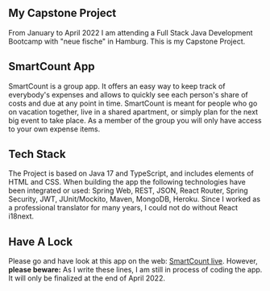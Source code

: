 ## My Capstone Project

From January to April 2022 I am attending a Full Stack Java Development Bootcamp with "neue fische" in Hamburg. This is my Capstone Project.

## SmartCount App
SmartCount is a group app. It offers an easy way to keep track of everybody's expenses and allows to quickly see each person's share of costs and due at any point in time. SmartCount is meant for people who go on vacation together, live in a shared apartment, or simply plan for the next big event to take place. As a member of the group you will only have access to your own expense items.

## Tech Stack
The Project is based on Java 17 and TypeScript, and includes elements of HTML and CSS. When building the app the following technologies have been integrated or used: Spring Web, REST, JSON, React Router, Spring Security, JWT, JUnit/Mockito, Maven, MongoDB, Heroku. Since I worked as a professional translator for many years, I could not do without React i18next.

## Have A Lock
Please go and have look at this app on the web: 
[SmartCount live](https://capstone-smartcount.herokuapp.com/). However,
**please beware:** As I write these lines, I am still in process of coding the app. It will only be finalized at the end of April 2022.

